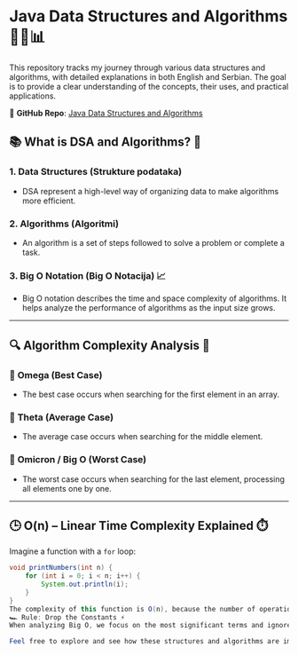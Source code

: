 # Java Data Structures and Algorithms 🧑‍💻📊

This repository tracks my journey through various data structures and algorithms, with detailed explanations in both English and Serbian. The goal is to provide a clear understanding of the concepts, their uses, and practical applications. 

🔗 **GitHub Repo**: [Java Data Structures and Algorithms](https://github.com/krsma996/DatastructuresAndAlgorithm)

## 📚 What is DSA and Algorithms? 🤔

### 1. **Data Structures (Strukture podataka)**
- DSA represent a high-level way of organizing data to make algorithms more efficient. 

### 2. **Algorithms (Algoritmi)**
- An algorithm is a set of steps followed to solve a problem or complete a task.

### 3. **Big O Notation (Big O Notacija) 📈**
- Big O notation describes the time and space complexity of algorithms. It helps analyze the performance of algorithms as the input size grows. 

---

## 🔍 **Algorithm Complexity Analysis** 🧠

### 🔹 **Omega (Best Case)**
- The best case occurs when searching for the first element in an array. 

### 🔹 **Theta (Average Case)**
- The average case occurs when searching for the middle element.

### 🔹 **Omicron / Big O (Worst Case)**
- The worst case occurs when searching for the last element, processing all elements one by one.

---

## 🕒 **O(n) – Linear Time Complexity Explained** ⏱️

Imagine a function with a `for` loop:

```java
void printNumbers(int n) {
    for (int i = 0; i < n; i++) {
        System.out.println(i);
    }
}
The complexity of this function is O(n), because the number of operations grows proportionally to n. As the input size increases, the execution time increases as well
🏎️ Rule: Drop the Constants ⚡
When analyzing Big O, we focus on the most significant terms and ignore constants to simplify the complexity.

Feel free to explore and see how these structures and algorithms are implemented in my repository!🚀

